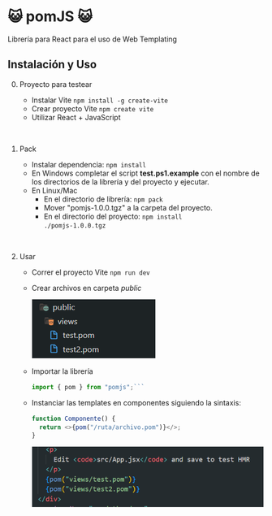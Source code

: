 # 😺 pomJS 😺

Librería para React para el uso de Web Templating

## Instalación y Uso

0. Proyecto para testear

   - Instalar Vite
     <code>npm install -g create-vite</code>
   - Crear proyecto Vite
     <code>npm create vite</code>
   - Utilizar React + JavaScript

<br>

1. Pack

   - Instalar dependencia:
     <code>npm install</code>
   - En Windows completar el script <b>test.ps1.example</b> con el nombre de los directorios de la librería y del proyecto y ejecutar.
   - En Linux/Mac
     - En el directorio de librería:
       <code>npm pack</code>
     - Mover "pomjs-1.0.0.tgz" a la carpeta del proyecto.
     - En el directorio del proyecto:
       <code>npm install ./pomjs-1.0.0.tgz</code>

<br>

2. Usar

   - Correr el proyecto Vite
     <code>npm run dev</code>
   - Crear archivos en carpeta <i>public</i>

     ![Alt text](readme/image.png)

   - Importar la librería

     ````js
     import { pom } from "pomjs";```
     ````

   - Instanciar las templates en componentes siguiendo la sintaxis:
     ```js
     function Componente() {
       return <>{pom("/ruta/archivo.pom")}</>;
     }
     ```
     ![Alt text](readme/image-1.png)
